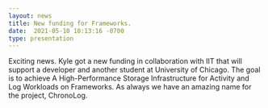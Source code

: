 ```yaml
---
layout: news
title: New funding for Frameworks.
date:  2021-05-10 10:13:16 -0700
type: presentation
---
```


Exciting news. Kyle got a new funding in collaboration with IIT that will support a developer and another student at University of Chicago. The goal is to achieve A High-Performance Storage Infrastructure for Activity and Log Workloads on Frameworks. As always we have an amazing name for the project, ChronoLog.

